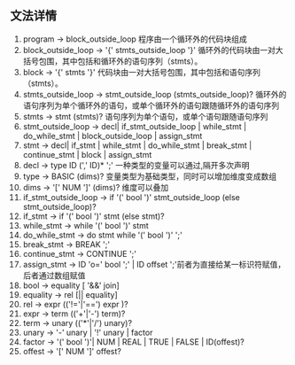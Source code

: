 ## 文法详情
1. program -> block_outside_loop 程序由一个循环外的代码块组成
2. block_outside_loop -> '{' stmts_outside_loop '}' 循环外的代码块由一对大括号包围，其中包括和循环外的语句序列（stmts）。
3. block -> '{' stmts '}' 代码块由一对大括号包围，其中包括和语句序列（stmts）。
4. stmts_outside_loop ->  stmt_outside_loop (stmts_outside_loop)? 循环外的语句序列为单个循环外的语句，或单个循环外的语句跟随循环外的语句序列
5. stmts ->  stmt (stmts)? 语句序列为单个语句，或单个语句跟随语句序列
6. stmt_outside_loop ->  decl| if_stmt_outside_loop | while_stmt | do_while_stmt
   | block_outside_loop | assign_stmt
7. stmt ->  decl| if_stmt | while_stmt | do_while_stmt
   | break_stmt | continue_stmt | block | assign_stmt
8. decl ->  type ID (',' ID)* ';' 一种类型的变量可以通过,隔开多次声明
9. type -> BASIC (dims)? 变量类型为基础类型，同时可以增加维度变成数组
10. dims -> '[' NUM ']' (dims)? 维度可以叠加
11. if_stmt_outside_loop -> if '(' bool ')' stmt_outside_loop (else stmt_outside_loop)?
12. if_stmt -> if '(' bool ')' stmt (else stmt)?
13. while_stmt -> while '(' bool ')' stmt
14. do_while_stmt -> do stmt while '(' bool ')' ';'
15. break_stmt -> BREAK ';'
16. continue_stmt -> CONTINUE ';'
17. assign_stmt -> ID 'o=' bool ';' | ID offset ';'前者为直接给某一标识符赋值，后者通过数组赋值
18. bool -> equality [ '&&' join]
19. equality -> rel [|| equality]
20. rel -> expr (('!='|'==') expr )?
21. expr -> term (('+'|'-') term)?
22. term -> unary (('*'|'/') unary)?
23. unary -> '-' unary | '!' unary | factor
24. factor -> '(' bool ')'| NUM | REAL | TRUE | FALSE | ID(offest)?
25. offest -> '[' NUM ']' offest?